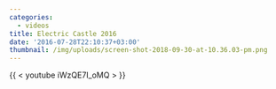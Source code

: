 ```yaml
---
categories:
  - videos
title: Electric Castle 2016
date: '2016-07-28T22:10:37+03:00'
thumbnail: /img/uploads/screen-shot-2018-09-30-at-10.36.03-pm.png
---
```

{{ < youtube iWzQE7I_oMQ > }}
